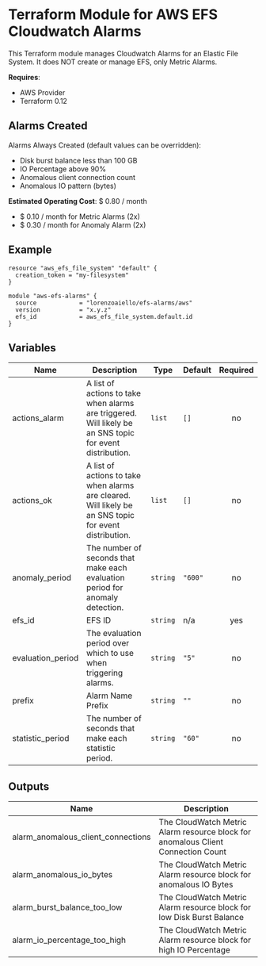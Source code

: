# Terraform Module for AWS EFS Cloudwatch Alarms

This Terraform module manages Cloudwatch Alarms for an Elastic File System. It does NOT create or manage EFS, only Metric Alarms.

**Requires**:
- AWS Provider
- Terraform 0.12

## Alarms Created

Alarms Always Created (default values can be overridden):
- Disk burst balance less than 100 GB
- IO Percentage above 90%
- Anomalous client connection count
- Anomalous IO pattern (bytes)

**Estimated Operating Cost**: $ 0.80 / month

- $ 0.10 / month for Metric Alarms (2x)
- $ 0.30 / month for Anomaly Alarm (2x)

## Example

```hcl-terraform
resource "aws_efs_file_system" "default" {
  creation_token = "my-filesystem"
}

module "aws-efs-alarms" {
  source            = "lorenzoaiello/efs-alarms/aws"
  version           = "x.y.z"
  efs_id            = aws_efs_file_system.default.id
}

```

## Variables

| Name | Description | Type | Default | Required |
|------|-------------|------|---------|:-----:|
| actions\_alarm | A list of actions to take when alarms are triggered. Will likely be an SNS topic for event distribution. | `list` | `[]` | no |
| actions\_ok | A list of actions to take when alarms are cleared. Will likely be an SNS topic for event distribution. | `list` | `[]` | no |
| anomaly\_period | The number of seconds that make each evaluation period for anomaly detection. | `string` | `"600"` | no |
| efs\_id | EFS ID | `string` | n/a | yes |
| evaluation\_period | The evaluation period over which to use when triggering alarms. | `string` | `"5"` | no |
| prefix | Alarm Name Prefix | `string` | `""` | no |
| statistic\_period | The number of seconds that make each statistic period. | `string` | `"60"` | no |

## Outputs

| Name | Description |
|------|-------------|
| alarm\_anomalous\_client\_connections | The CloudWatch Metric Alarm resource block for anomalous Client Connection Count |
| alarm\_anomalous\_io\_bytes | The CloudWatch Metric Alarm resource block for anomalous IO Bytes |
| alarm\_burst\_balance\_too\_low | The CloudWatch Metric Alarm resource block for low Disk Burst Balance |
| alarm\_io\_percentage\_too\_high | The CloudWatch Metric Alarm resource block for high IO Percentage |
